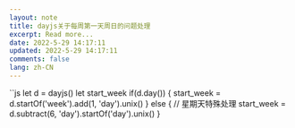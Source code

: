 ```yaml
---
layout: note
title: dayjs关于每周第一天周日的问题处理
excerpt: Read more...
date: 2022-5-29 14:17:11
updated: 2022-5-29 14:17:11
comments: false
lang: zh-CN
---
```


``js
  let d = dayjs()
  let start_week
  if(d.day()) {
    start_week = d.startOf('week').add(1, 'day').unix()
  } else {
    // 星期天特殊处理
    start_week = d.subtract(6, 'day').startOf('day').unix()
  }
```
  